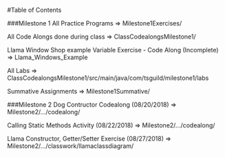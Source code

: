 #Table of Contents

###Milestone 1
All Practice Programs => Milestone1Exercises/

All Code Alongs done during class => ClassCodealongsMilestone1/

Llama Window Shop example Variable Exercise - Code Along (Incomplete) => Llama_Windows_Example

All Labs => ClassCodealongsMilestone1/src/main/java/com/tsguild/milestone1/labs

Summative Assignments => Milestone1Summative/

###Milestone 2
Dog Contructor Codealong (08/20/2018) => Milestone2/.../codealong/

Calling Static Methods Activity (08/22/2018) => Milestone2/.../codealong/

Llama Constructor, Getter/Setter Exercise (08/27/2018) => Milestone2/.../classwork/llamaclassdiagram/
